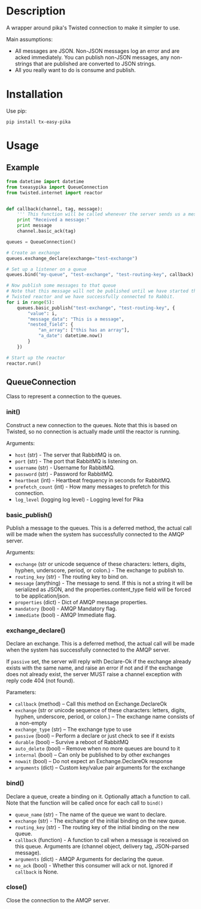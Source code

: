 # Description

A wrapper around pika's Twisted connection to make it simpler to use.

Main assumptions:

* All messages are JSON. Non-JSON messages log an error and are acked immediately. You can publish non-JSON messages, any non-strings that are published are converted to JSON strings.
* All you really want to do is consume and publish.

# Installation

Use pip:

    pip install tx-easy-pika

# Usage

## Example

```python
from datetime import datetime
from txeasypika import QueueConnection
from twisted.internet import reactor


def callback(channel, tag, message):
    ''' This function will be called whenever the server sends us a message. '''
    print "Received a message:"
    print message
    channel.basic_ack(tag)

queues = QueueConnection()

# Create an exchange
queues.exchange_declare(exchange="test-exchange")

# Set up a listener on a queue
queues.bind("my-queue", "test-exchange", "test-routing-key", callback)

# Now publish some messages to that queue
# Note that this message will not be published until we have started the
# Twisted reactor and we have successfully connected to Rabbit.
for i in range(5):
    queues.basic_publish("test-exchange", "test-routing-key", {
        "value": i,
        "message_data": "This is a message",
        "nested_field": {
            "an_array": ["this has an array"],
            "a_date": datetime.now()
        }
    })

# Start up the reactor
reactor.run()
```

## QueueConnection

Class to represent a connection to the queues.

### __init__()

Construct a new connection to the queues. Note that this is based on Twisted,
so no connection is actually made until the reactor is running.

Arguments:
- `host` (str) - The server that RabbitMQ is on.
- `port` (str) - The port that RabbitMQ is listening on.
- `username` (str) - Username for RabbitMQ.
- `password` (str) - Password for RabbitMQ.
- `heartbeat` (int) - Heartbeat frequency in seconds for RabbitMQ.
- `prefetch_count` (int) - How many messages to prefetch for this connection.
- `log_level` (logging log level) - Logging level for Pika

### basic_publish()

Publish a message to the queues. This is a deferred method, the actual call
will be made when the system has successfully connected to the AMQP server.

Arguments:
- `exchange` (str or unicode sequence of these characters: letters, digits, hyphen, underscore, period, or colon.) - The exchange to publish to.
- `routing_key` (str) - The routing key to bind on.
- `message` (anything) - The message to send. If this is not a string it will be serialized as JSON, and the properties.content_type field will be forced to be application/json.
- `properties` (dict) - Dict of AMQP message properties.
- `mandatory` (bool) - AMQP Mandatory flag.
- `immediate` (bool) - AMQP Immediate flag.

### exchange_declare()

Declare an exchange. This is a deferred method, the actual call will be made
when the system has successfully connected to the AMQP server.

If `passive` set, the server will reply with Declare-Ok if the exchange already
exists with the same name, and raise an error if not and if the exchange does
not already exist, the server MUST raise a channel exception with reply code
404 (not found).

Parameters:	

- `callback` (method) – Call this method on Exchange.DeclareOk
- `exchange` (str or unicode sequence of these characters: letters, digits, hyphen, underscore, period, or colon.) – The exchange name consists of a non-empty
- `exchange_type` (str) – The exchange type to use
- `passive` (bool) – Perform a declare or just check to see if it exists
- `durable` (bool) – Survive a reboot of RabbitMQ
- `auto_delete` (bool) – Remove when no more queues are bound to it
- `internal` (bool) – Can only be published to by other exchanges
- `nowait` (bool) – Do not expect an Exchange.DeclareOk response
- `arguments` (dict) – Custom key/value pair arguments for the exchange

### bind()

Declare a queue, create a binding on it. Optionally attach a function to call.
Note that the function will be called once for each call to `bind()`

- `queue_name` (str) - The name of the queue we want to declare.
- `exchange` (str) - The exchange of the initial binding on the new queue.
- `routing_key` (str) - The routing key of the initial binding on the new queue.
- `callback` (function) - A function to call when a message is received on this queue.  Arguments are (channel object, delivery tag, JSON-parsed message).
- `arguments` (dict) - AMQP Arguments for declaring the queue.
- `no_ack` (bool) - Whether this consumer will ack or not. Ignored if `callback` is None.

### close()

Close the connection to the AMQP server.
